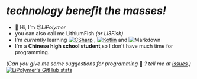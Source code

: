 # _technology benefit the **mass**es!_
- 👋 Hi, I’m *@LiPolymer*
- you can also call me LithiumFish *(or Li3Fish)*
- I'm *currently* learning [![CSharp](https://img.shields.io/badge/C%23-239120?style=for-the-badge&logo=c-sharp&logoColor=white)](https://dotnet.microsoft.com/zh-cn/languages/csharp) , [![Kotlin](https://img.shields.io/badge/Kotlin-0095D5?&style=for-the-badge&logo=kotlin&logoColor=white)](https://kotlinlang.org/) and ![Markdown](https://img.shields.io/badge/Markdown-000000?style=for-the-badge&logo=markdown&logoColor=white)
- I'm a **Chinese high school student**,so I don't have much time for programming.  

*(Can you give me some suggestions for programming* 🤔 *? tell me at [issues](https://github.com/LiPolymer/LiPolymer/issues).)*
[![LiPolymer's GitHub stats](https://github-readme-stats.vercel.app/api?username=LiPolymer&show_icons=true)](https://github.com/LiPolymer)
